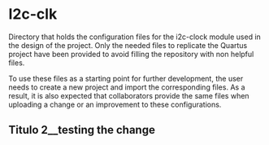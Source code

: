 # I2c-clk

Directory that holds the configuration files for the i2c-clock module used in the
design of the project. Only the needed files to replicate the Quartus project
have been provided to avoid filling the repository with non helpful files.

To use these files as a starting point for further development, the user needs
to create a new project and import the corresponding files. As a result, it is
also expected that collaborators provide the same files when uploading a change
or an improvement to these configurations.

## Titulo 2__testing the change
